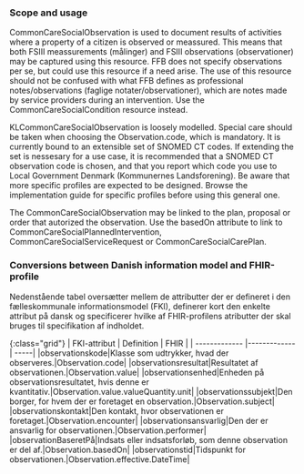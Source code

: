 ### Scope and usage
CommonCareSocialObservation is used to document results of activities where a property of a citizen is observed or meassured. This means that both FSIII meassurements (målinger) and FSIII observations (observationer) may be captured using this resource. FFB does not specify observations per se, but could use this resource if a need arise. The use of this resource should not be confused with what FFB defines as professional notes/observations (faglige notater/observationer), which are notes made by service providers during an intervention. Use the CommonCareSocialCondition resource instead.

KLCommonCareSocialObservation is loosely modelled. Special care should be taken when choosing the Observation.code, which is mandatory. It is currently bound to an extensible set of SNOMED CT codes. If extending the set is nessesary for a use case, it is recommended that a SNOMED CT observation code is chosen, and that you report which code you use to Local Government Denmark (Kommunernes Landsforening). Be aware that more specific profiles are expected to be designed. Browse the implementation guide for specific profiles before using this general one.

The CommonCareSocialObservation may be linked to the plan, proposal or order that autorized the observation. Use the basedOn attribute to link to CommonCareSocialPlannedIntervention, CommonCareSocialServiceRequest or CommonCareSocialCarePlan.

### Conversions between Danish information model and FHIR-profile

Nedenstående tabel oversætter mellem de attributter der er defineret i den fælleskommunale informationsmodel (FKI), definerer kort den enkelte attribut på dansk og specificerer hvilke af FHIR-profilens atributter der skal bruges til specifikation af indholdet. 

{:class="grid"}
|   FKI-attribut      | Definition        | FHIR  |
| ------------- |-------------| -----|
|observationskode|Klasse som udtrykker, hvad der observeres.|Observation.code|
|observationsresultat|Resultatet af observationen.|Observation.value|
|observationsenhed|Enheden på observationsresultatet, hvis denne er kvantitativ.|Observation.value.valueQuantity.unit|
|observationssubjekt|Den borger, for hvem der er foretaget en observation.|Observation.subject|
|observationskontakt|Den kontakt, hvor observationen er foretaget.|Observation.encounter|
|observationsansvarlig|Den der er ansvarlig for observationen.|Observation.performer|
|observationBaseretPå|Indsats eller indsatsforløb, som denne observation er del af.|Observation.basedOn|
|observationstid|Tidspunkt for observationen.|Observation.effective.DateTime|